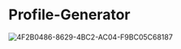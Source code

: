 # Profile-Generator

![4F2B0486-8629-4BC2-AC04-F9BC05C68187](https://user-images.githubusercontent.com/106453116/201237076-589c0f77-fd91-43a9-b1f3-a00007d36230.png)
